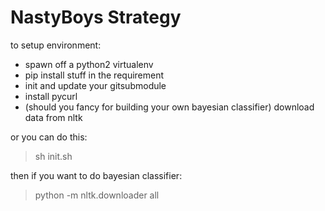 NastyBoys Strategy
============================
to setup environment:
* spawn off a python2 virtualenv
* pip install stuff in the requirement
* init and update your gitsubmodule
* install pycurl
* (should you fancy for building your own bayesian classifier) download data from nltk

or you can do this:
> sh init.sh

then if you want to do bayesian classifier:
> python -m nltk.downloader all
